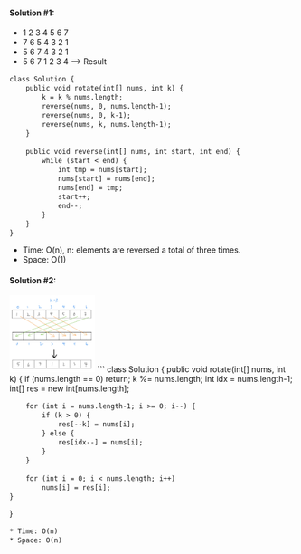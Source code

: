 #### Solution #1:
* 1 2 3 4 5 6 7
* 7 6 5 4 3 2 1
* 5 6 7 4 3 2 1
* 5 6 7 1 2 3 4 --> Result
```
class Solution {
    public void rotate(int[] nums, int k) {
        k = k % nums.length;
        reverse(nums, 0, nums.length-1);
        reverse(nums, 0, k-1);
        reverse(nums, k, nums.length-1);
    }
    
    public void reverse(int[] nums, int start, int end) {
        while (start < end) {
            int tmp = nums[start];
            nums[start] = nums[end];
            nums[end] = tmp;
            start++;
            end--;
        }
    }
}
```
* Time: O(n), n: elements are reversed a total of three times.
* Space: O(1)

#### Solution #2:
<img src="https://github.com/HackBL/Leetcode/blob/main/Array/189.%20rotate%20array/img/2.png" width=30% height=30%>
```
class Solution {
    public void rotate(int[] nums, int k) {
        if (nums.length == 0) return;
        k %= nums.length;
        int idx = nums.length-1;
        int[] res = new int[nums.length];
        
        for (int i = nums.length-1; i >= 0; i--) {
            if (k > 0) {
                res[--k] = nums[i];
            } else {
                res[idx--] = nums[i];
            }
        }
        
        for (int i = 0; i < nums.length; i++)
            nums[i] = res[i];
    }
}
```
* Time: O(n)
* Space: O(n)

